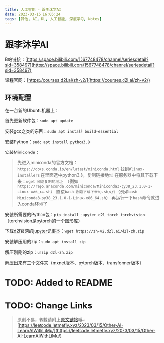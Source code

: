 ```yaml
---
title: 人工智能 - 跟李沐学AI
date: 2023-03-15 16:05:24
tags: [其他, AI, DL, 人工智能, 深度学习, Notes]
---
```


# 跟李沐学AI

B站链接：[https://space.bilibili.com/1567748478/channel/seriesdetail?sid=358497](https://space.bilibili.com/1567748478/channel/seriesdetail?sid=358497)

课程官网：[https://courses.d2l.ai/zh-v2/](https://courses.d2l.ai/zh-v2/)

## 环境配置

在一台新的Ubuntu机器上：

首先更新软件包：```sudo apt update```

安装gcc之类的东西：```sudo apt install build-essential```

安装Python：```sudo apt install python3.8```

安装Miniconda：

> 先进入miniconda的官方文档：```https://docs.conda.io/en/latest/miniconda.html```
> 找到```#linux-installers```
> 在里面选中python3.8，复制链接地址
> 在服务器中将其下载下来：```wget 刚刚复制的地址 ```（例如```https://repo.anaconda.com/miniconda/Miniconda3-py38_23.1.0-1-Linux-x86_64.sh```）
> 直接```bash 刚刚下载下来的.sh文件```（例如```bash Miniconda3-py38_23.1.0-1-Linux-x86_64.sh```）
> 再运行一下```bash```命令就进入conda环境了

安装所需要的Python包：```pip install jupyter d2l torch torchvision```（torchvision是pytorch的一个图形库）

下载[d2l官网](https://zh-v2.d2l.ai/)的[jupyter记事本](https://zh-v2.d2l.ai/d2l-zh.zip)：```wget https://zh-v2.d2l.ai/d2l-zh.zip```

安装解压用的zip：```sudo apt install zip```

解压刚刚的zip：```unzip d2l-zh.zip```

解压出来有三个文件夹（mxnet版本、pytorch版本、transformer版本）

# TODO: Added to README

# TODO: Change Links

> 原创不易，转载请附上[原文链接](https://leetcode.letmefly.xyz/2023/03/15/Other-AI-LearnAIWithLiMu/)哦~
> [https://leetcode.letmefly.xyz/2023/03/15/Other-AI-LearnAIWithLiMu/](https://leetcode.letmefly.xyz/2023/03/15/Other-AI-LearnAIWithLiMu/)
